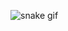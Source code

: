 ![snake gif](https://raw.githubusercontent.com/ankitwasankar/ankitwasankar/a787eb952ef7265d2a93ead00bc1c765b67ac237/github-contribution-grid-snake.svg)
